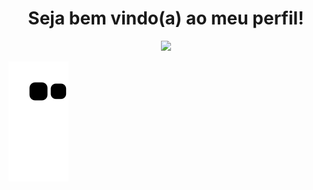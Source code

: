 <div align="center">
   <h1> Seja bem vindo(a) ao meu perfil!</h1>
  <img height=100 src="https://media0.giphy.com/media/W0VuY0dTxH9L6vLUJ2/giphy.gif?cid=790b761125993ee31279dddc10fe325239dd1ee9914ad79e&rid=giphy.gif&ct=s">
</div>

![snake gif](https://github.com/HappyLightning/HappyLightning/blob/output/github-contribution-grid-snake.svg)
